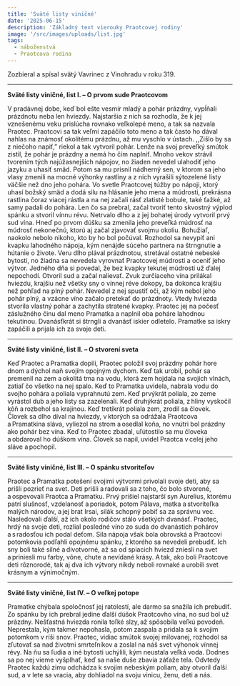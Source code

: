 ```yaml
---
title: 'Sväté listy viničné'
date: '2025-06-15'
description: 'Základný text vierouky Praotcovej rodiny'
image: '/src/images/uploads/list.jpg'
tags:
  - náboženstvá
  - Praotcova rodina
---
```


Zozbieral a spísal svätý Vavrinec z Vinohradu v roku 319.

***

**Sväté listy viničné, list I. – O prvom sude Praotcovom**

V pradávnej dobe, keď bol ešte vesmír mladý a pohár prázdny, vypĺňali prázdnotu neba len hviezdy. Najstaršia z nich sa rozhodla, že k jej vznešenému veku prislúcha rovnako veľkolepé meno, a tak sa nazvala Praotec. Praotcovi sa tak veľmi zapáčilo toto meno a tak často ho dával nahlas na známosť okolitému prázdnu, až mu vyschlo v ústach. ,,Zišlo by sa z niečoho napiť,” riekol a tak vytvoril pohár. Lenže na svoj preveľký smútok zistil, že pohár je prázdny a nemá ho čím naplniť. Mnoho vekov strávil tvorením tých najúžasnejších nápojov, no žiaden nevedel ulahodiť jeho jazyku a uhasiť smäd. Potom sa mu prisnil nádherný sen, v ktorom sa jeho vlasy zmenili na mocné výhonky rastliny a z nich vyrašili sýtozelené listy väčšie než dno jeho pohára. Vo svetle Praotcovej túžby po nápoji, ktorý uhasí božský smäd a dodá silu na hlásanie jeho mena a múdrosti, prekrásna rastlina čoraz viacej rástla a na nej začali rásť zlatisté bobule, také ťažké, až samy padali do pohára. Len čo sa prebral, začal tvoriť tento skvostný výplod spánku a stvoril vínnu révu. Netrvalo dlho a z jej bohatej úrody vytvoril prvý sud vína. Hneď po prvom dúšku sa zmenila jeho preveľká múdrosť na múdrosť nekonečnú, ktorú aj začal zjavovať svojmu okoliu. Bohužiaľ, naokolo nebolo nikoho, kto by ho bol počúval. Rozhodol sa nevypiť ani kvapku lahodného nápoja, kým nenájde súceho partnera na štrngnutie a hútanie o živote. Veru dlho plával prázdnotou, stretával ostatné nebeské bytosti, no žiadna sa nevedela vyrovnať Praotcovej múdrosti a oceniť jeho výtvor. Jedného dňa si povedal, že bez kvapky tekutej múdrosti už ďalej nepochodí. Otvoril sud a začal nalievať. Zvuk zurčiaceho vína prilákal hviezdu, krajšiu než všetky sny o vínnej réve dokopy, ba dokonca krajšiu než pohľad na plný pohár. Nevedel z nej spustiť oči, až kým nebol jeho pohár plný, a vzácne víno začalo pretekať do prázdnoty. Vtedy hviezda stvorila vlastný pohár a zachytila stratené kvapky. Praotec jej na počesť záslužného činu dal meno Pramatka a naplnil oba poháre lahodnou tekutinou. Dvanásťkrát si štrngli a dvanásť iskier odletelo. Pramatke sa iskry zapáčili a prijala ich za svoje deti.

***

**Sväté listy viničné, list II. – O stvorení sveta**

Keď Praotec a Pramatka dopili, Praotec položil svoj prázdny pohár hore dnom a dýchol naň svojím opojným dychom. Keď tak urobil, pohár sa premenil na zem a okolitá tma na vodu, ktorá zem hojdala na svojich vlnách, zatiaľ čo všetko na nej spalo. Keď to Pramatka uvidela, nabrala vodu do svojho pohára a poliala vyprahnutú zem. Keď prvýkrát poliala, zo zeme vyrástol dub a jeho listy sa zazelenali. Keď druhýkrát poliala, z hliny vyskočil kôň a rozbehol sa krajinou. Keď tretíkrát poliala zem, zrodil sa človek. Človek sa dlho díval na hviezdy, v ktorých sa odrážala Praotcova a Pramatkina sláva, vyliezol na strom a osedlal koňa, no vnútri bol prázdny ako pohár bez vína. Keď to Praotec zbadal, uľútostilo sa mu človeka a obdaroval ho dúškom vína. Človek sa napil, uvidel Praotca v celej jeho sláve a pochopil. 

***

**Sväté listy viničné, list III. – O spánku stvoriteľov**

Praotec a Pramatka potešení svojimi výtvormi privolali svoje deti, aby sa prišli pozrieť na svet. Deti prišli a radovali sa z toho, čo bolo stvorené, a ospevovali Praotca a Pramatku. Prvý prišiel najstarší syn Aurelius, ktorému patrí slušnosť, vzdelanosť a poriadok, potom Pálava, matka a stvoriteľka malých národov, a jej brat Irsai, silák schopný pobiť sa za správnu vec. Nasledovali ďalší, až ich okolo rodičov stálo všetkých dvanásť. Praotec, hrdý na svoje deti, rozlial posledné víno zo suda do dvanástich pohárov a s radosťou ich podal deťom. Sila nápoja však bola obrovská a Praotcovi potomkovia podľahli opojnému spánku, z ktorého sa nevedeli prebudiť. Ich sny boli také silné a divotvorné, až sa od spiacich hviezd zniesli na svet a priniesli mu farby, vône, chute a nevídané krásy. A tak, ako boli Praotcove deti rôznorodé, tak aj dva ich výtvory nikdy neboli rovnaké a urobili svet krásnym a výnimočným.

***

**Sväté listy viničné, list IV. – O veľkej potope**

Pramatke chýbala spoločnosť jej ratolestí, ale darmo sa snažila ich prebudiť. Zo spánku by ich prebral jedine ďalší dúšok Praotcovho vína, no sud bol už prázdny. Nešťastná hviezda ronila toľké slzy, až spôsobila veľkú povodeň. Neprestala, kým takmer nepohasla, potom zaspala a pridala sa k svojim potomkom v ríši snov. Praotec, vidiac smútok svojej milovanej, rozhodol sa zľutovať sa nad životmi smrteľníkov a zoslal na náš svet výhonok vínnej révy. Na ňu sa ľudia a iné bytosti uchýlili, kým neustala veľká voda. Dodnes sa po nej vieme vyšplhať, keď sa naše duše zbavia záťaže tela. Odvtedy Praotec každú zimu odchádza k svojim nebeským poliam, aby otvoril ďalší sud, a v lete sa vracia, aby dohliadol na svoju vinicu, ženu, deti a nás. 




